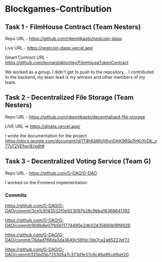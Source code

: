 # Blockgames-Contribution

## Task 1 - FilmHouse Contract (Team Nesters)

Repo URL - https://github.com/nkemjikaobi/nestcoin-dapp

Live URL - https://nestcoin-dapp.vercel.app

Smart Contract URL - https://github.com/leonardokhorliey/FilmHouseTokenContract

We worked as a group, I didn't get to push to the repository... I contributed to the backend, my team lead is my witness and other members of my team.

## Task 2 - Decentralized File Storage (Team Nesters)
Repo URL - https://github.com/nkemjikaobi/decentralised-file-storage

LIVE URL => https://dinata.vercel.app/

I wrote the documentation for the project https://docs.google.com/document/d/1T8hKbWg1j9yn0ihK9RSp1trKcXrDb_n77sT2VEfwrIE/edit#



## Task 3 - Decentralized Voting Service (Team G)
Repo URL - https://github.com/G-DAO/G-DAO

I worked on the Frontend implementation

### Commits

https://github.com/G-DAO/G-DAO/commit/3ce1c8143532f0e923097b28c9bba16368641392

https://github.com/G-DAO/G-DAO/commit/909b8e07fb5611774490e2db02435890b19f9926

https://github.com/G-DAO/G-DAO/commit/76dad766da3da3649c59fdc7de7ca2a85227ef72

https://github.com/G-DAO/G-DAO/commit/f25b05b725305a7c373d1e37c6c46a95cefbef20



